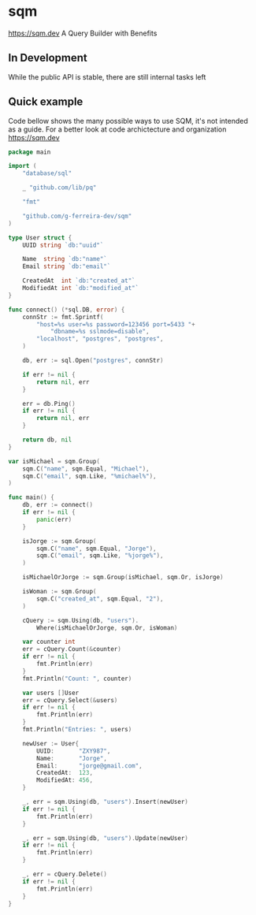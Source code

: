 # sqm
https://sqm.dev
A Query Builder with Benefits

## In Development
While the public API is stable, there are still internal tasks left

## Quick example
Code bellow shows the many possible ways to use SQM, it's not intended as a guide. For a better look at code archictecture and organization https://sqm.dev

```go
package main

import (
	"database/sql"

	_ "github.com/lib/pq"

	"fmt"

	"github.com/g-ferreira-dev/sqm"
)

type User struct {
	UUID string `db:"uuid"`

	Name  string `db:"name"`
	Email string `db:"email"`

	CreatedAt  int `db:"created_at"`
	ModifiedAt int `db:"modified_at"`
}

func connect() (*sql.DB, error) {
	connStr := fmt.Sprintf(
		"host=%s user=%s password=123456 port=5433 "+
			"dbname=%s sslmode=disable",
		"localhost", "postgres", "postgres",
	)

	db, err := sql.Open("postgres", connStr)

	if err != nil {
		return nil, err
	}

	err = db.Ping()
	if err != nil {
		return nil, err
	}

	return db, nil
}

var isMichael = sqm.Group(
	sqm.C("name", sqm.Equal, "Michael"),
	sqm.C("email", sqm.Like, "%michael%"),
)

func main() {
	db, err := connect()
	if err != nil {
		panic(err)
	}

	isJorge := sqm.Group(
		sqm.C("name", sqm.Equal, "Jorge"),
		sqm.C("email", sqm.Like, "%jorge%"),
	)

	isMichaelOrJorge := sqm.Group(isMichael, sqm.Or, isJorge)

	isWoman := sqm.Group(
		sqm.C("created_at", sqm.Equal, "2"),
	)

	cQuery := sqm.Using(db, "users").
		Where(isMichaelOrJorge, sqm.Or, isWoman)

	var counter int
	err = cQuery.Count(&counter)
	if err != nil {
		fmt.Println(err)
	}
	fmt.Println("Count: ", counter)

	var users []User
	err = cQuery.Select(&users)
	if err != nil {
		fmt.Println(err)
	}
	fmt.Println("Entries: ", users)

	newUser := User{
		UUID:       "ZXY987",
		Name:       "Jorge",
		Email:      "jorge@gmail.com",
		CreatedAt:  123,
		ModifiedAt: 456,
	}

	_, err = sqm.Using(db, "users").Insert(newUser)
	if err != nil {
		fmt.Println(err)
	}

	_, err = sqm.Using(db, "users").Update(newUser)
	if err != nil {
		fmt.Println(err)
	}

	_, err = cQuery.Delete()
	if err != nil {
		fmt.Println(err)
	}
}
```
